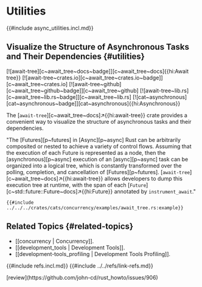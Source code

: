 # Utilities

{{#include async_utilities.incl.md}}

## Visualize the Structure of Asynchronous Tasks and Their Dependencies {#utilities}

[![await-tree][c~await_tree~docs~badge]][c~await_tree~docs]{{hi:Await tree}}
[![await-tree~crates.io][c~await_tree~crates.io~badge]][c~await_tree~crates.io]
[![await-tree~github][c~await_tree~github~badge]][c~await_tree~github]
[![await-tree~lib.rs][c~await_tree~lib.rs~badge]][c~await_tree~lib.rs]
[![cat~asynchronous][cat~asynchronous~badge]][cat~asynchronous]{{hi:Asynchronous}}

The [`await-tree`][c~await_tree~docs]↗{{hi:await-tree}} crate provides a convenient way to visualize the structure of asynchronous tasks and their dependencies.

"The [Futures][p~futures] in [Async][p~async] Rust can be arbitrarily composited or nested to achieve a variety of control flows. Assuming that the execution of each Future is represented as a node, then the [asynchronous][p~async] execution of an [async][p~async] task can be organized into a logical tree, which is constantly transformed over the polling, completion, and cancellation of [Futures][p~futures]. [`await-tree`][c~await_tree~docs]↗{{hi:await-tree}} allows developers to dump this execution tree at runtime, with the span of each [`Future`][c~std::future::Future~docs]↗{{hi:Future}} annotated by `instrument_await`."

```rust,editable
{{#include ../../../crates/cats/concurrency/examples/await_tree.rs:example}}
```

## Related Topics {#related-topics}

- [[concurrency | Concurrency]].
- [[development_tools | Development Tools]].
- [[development-tools_profiling | Development Tools Profiling]].

{{#include refs.incl.md}}
{{#include ../../refs/link-refs.md}}

<div class="hidden">
[review](https://github.com/john-cd/rust_howto/issues/906)
</div>
